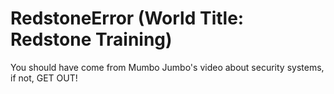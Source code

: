 # RedstoneError (World Title: Redstone Training)
You should have come from Mumbo Jumbo's video about security systems, if not, GET OUT!

